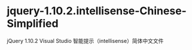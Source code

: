 jquery-1.10.2.intellisense-Chinese-Simplified
=============================================

jQuery 1.10.2 Visual Studio 智能提示（intellisense）简体中文文件
